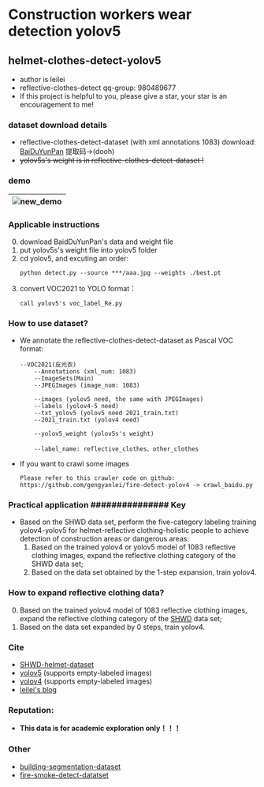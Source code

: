 # Construction workers wear detection yolov5
## helmet-clothes-detect-yolov5

* author is leilei
* reflective-clothes-detect qq-group: 980489677
* If this project is helpful to you, please give a star, your star is an encouragement to me!

### dataset download details
* reflective-clothes-detect-dataset (with xml annotations 1083) download: [BaiDuYunPan](https://pan.baidu.com/s/1_Ei9bYmUpa-8q-hXZk1u8w) 提取码->(dooh) 
* ~~yolov5s's weight is in reflective-clothes-detect-dataset !~~

### demo
|![new_demo](https://github.com/gengyanlei/reflective-clothes-detect/blob/master/result/re_pred.jpg)|
|----|

### Applicable instructions
0. download BaidDuYunPan's data and weight file
1. put yolov5s's weight file into yolov5 folder
2. cd yolov5, and excuting an order:
    ```
    python detect.py --source ***/aaa.jpg --weights ./best.pt
    ```
3. convert VOC2021 to YOLO format：
    ```
    call yolov5's voc_label_Re.py
    ```

### How to use dataset?
* We annotate the reflective-clothes-detect-dataset as Pascal VOC format:
    ```
    --VOC2021(反光衣)
        --Annotations (xml_num: 1083)
        --ImageSets(Main)
        --JPEGImages (image_num: 1083)

        --images (yolov5 need, the same with JPEGImages)
        --labels (yolov4-5 need)
        --txt_yolov5 (yolov5 need 2021_train.txt)
        --2021_train.txt (yolov4 need)

        --yolov5_weight (yolov5s's weight)

        --label_name: reflective_clothes、other_clothes
    ```

* If you want to crawl some images
    ```
    Please refer to this crawler code on github:
    https://github.com/gengyanlei/fire-detect-yolov4 -> crawl_baidu.py
    ```

### Practical application ############### Key ###################
* Based on the SHWD data set, perform the five-category labeling training yolov4-yolov5 for helmet-reflective clothing-holistic people to achieve detection of construction areas or dangerous areas:
    1. Based on the trained yolov4 or yolov5 model of 1083 reflective clothing images, expand the reflective clothing category of the SHWD data set;
    2. Based on the data set obtained by the 1-step expansion, train yolov4.

### How to expand reflective clothing data?
0. Based on the trained yolov4 model of 1083 reflective clothing images, expand the reflective clothing category of the [SHWD](https://github.com/njvisionpower/Safety-Helmet-Wearing-Dataset) data set;
1. Based on the data set expanded by 0 steps, train yolov4.

### Cite
* [SHWD-helmet-dataset](https://github.com/njvisionpower/Safety-Helmet-Wearing-Dataset)
* [yolov5](https://github.com/ultralytics/yolov5) (supports empty-labeled images)
* [yolov4](https://github.com/AlexeyAB/darknet) (supports empty-labeled images)
* [leilei's blog](https://blog.csdn.net/LEILEI18A/article/details/108694753)

### Reputation:
* **This data is for academic exploration only！！！**

### Other
* [building-segmentation-dataset](https://github.com/gengyanlei/build_segmentation_dataset)
* [fire-smoke-detect-datatset](https://github.com/gengyanlei/fire-detect-yolov4)